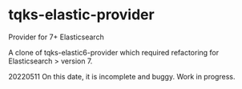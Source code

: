 # tqks-elastic-provider
Provider for 7+ Elasticsearch

A clone of tqks-elastic6-provider which required refactoring for Elasticsearch > version 7.

20220511
On this date, it is incomplete and buggy. Work in progress.
